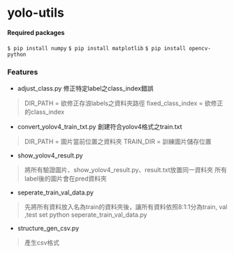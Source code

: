 # yolo-utils

#### Required packages
`$ pip install numpy`
`$ pip install matplotlib`
`$ pip install opencv-python`

### Features
- adjust_class.py 修正特定label之class_index錯誤
> DIR_PATH = 欲修正存浪labels之資料夾路徑
> fixed_class_index = 欲修正的class_index
- convert_yolov4_train_txt.py 創建符合yolov4格式之train.txt
> DIR_PATH = 圖片當前位置之資料夾
> TRAIN_DIR = 訓練圖片儲存位置
- show_yolov4_result.py
> 將所有驗證圖片、show_yolov4_result.py、result.txt放置同一資料夾
> 所有label後的圖片會在pred資料夾
- seperate_train_val_data.py
> 先將所有資料放入名為train的資料夾後，讓所有資料依照8:1:1分為train, val ,test set
> python seperate_train_val_data.py
- structure_gen_csv.py
> 產生csv格式